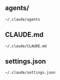 ## agents/
```sh
~/.claude/agents
```

## CLAUDE.md
```sh
~/.claude/CLAUDE.md
```

## settings.json
```sh
~/.claude/settings.json
```